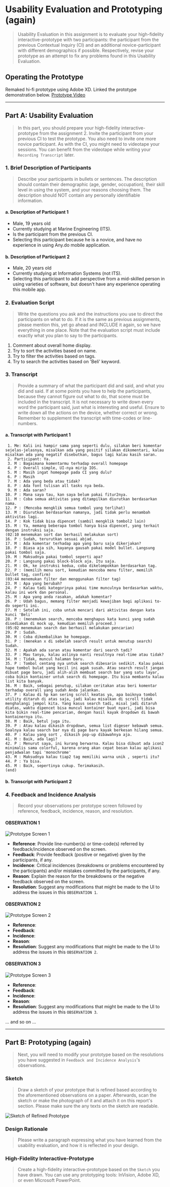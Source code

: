 # Usability Evaluation and Prototyping (again)
> Usability Evaluation in this assignment is to evaluate your high-fidelity interactive-prototype with two participants:
> the participant from the previous Contextual Inquiry (CI) 
> and an additional novice-participant with different demographics if possible.
> Respectively, revise your prototype as an attempt to fix any problems found in this Usability Evaluation.

## Operating the Prototype
Remaked hi-fi prototype using Adobe XD. Linked the prototype demonstration below.
[Prototype Video](https://youtu.be/IYG0LkOd58M?t=72)

---

## Part A: Usability Evaluation
> In this part, you should prepare your high-fidelity interactive-prototype from the assignment 2.
> Invite the participant from your previous CI to test the prototype.
> You also need to invite one more novice participant.
> As with the CI, you might need to videotape your sessions.
> You can benefit from the videotape while writing your `Recording Transcript` later.

### 1. Brief Description of Participants
> Describe your participants in bullets or sentences.
> The description should contain their demographic (age, gender, occupation),
> their skill level in using the system, and your reasons choosing them.
> The description should NOT contain any personally identifiable information.

#### a. Description of Participant 1
- Male, 19 years old
- Currently studying at Marine Engineering (ITS).
- Is the participant from the previous CI.
- Selecting this participant because he is a novice, and have no experience in using Any.do mobile application. 

#### b. Description of Participant 2
- Male, 20 years old
- Currently studying at Information Systems (not ITS).
- Selecting this participant to add perspective from a mid-skilled person in using varieties of software, but doesn't have any experience operating this mobile app.

### 2. Evaluation Script
> Write the questions you ask and the instructions you use to direct the participants on what to do.
> If it is the same as previous assignments, please mention this, yet go ahead and INCLUDE it again,
> so we have everything in one place.
> Note that the evaluation script must include exactly what you plan to say to the participants.

1. Comment about overall home display.
2. Try to sort the activities based on name.
3. Try to filter the activities based on tags.
4. Try to search the activities based on 'Beli' keyword.

### 3. Transcript
> Provide a summary of what the participant did and said, and what you did and said.
> If at some points you have to help the participants, because they cannot figure out what to do,
> that scene must be included in the transcript.
> It is not necessary to write down every word the participant said,
> just what is interesting and useful.
> Ensure to write down all the actions on the device, whether correct or wrong.
> Remember to supplement the transcript with time-codes or line-numbers.

#### a. Transcript with Participant 1
```text
 1. Me: Kali ini hampir sama yang seperti dulu, silakan beri komentar sejelas-jelasnya, misalkan ada yang positif silakan dikomentari, kalau misalkan ada yang negatif disebutkan, bagus lagi kalau kasih saran.
 2. Participant: Ya.
 3. M : Bagaimana komentarmu terhadap overall homepage
 4. P : Overall simple, UI-nya mirip IOS.
 5. M : Masih ingat homepage pada CI yang dulu?
 6. P : Masih
 7. M : Ada yang beda atau tidak?
 8. P : Ada font tulisan all tasks nya beda.
 9. M : Ada saran?
10. P : Mana saya tau, kan saya belum pakai fitur2nya.
11. M : Coba semua aktivitas yang ditampilkan diurutkan berdasarkan nama.
12. P : (Mencoba mengklik semua tombol yang terlihat)
13. M : Diurutkan berdasarkan namanya, jadi tidak perlu menambah aktivitas lagi.
14. P : Kok tidak bisa dipencet (sambil mengklik tombol2 lain)
15. M : Ya, memang beberapa tombol hanya bisa dipencet, yang terkait dengan instruksi saja.
(02:10 menemukan sort dan berhasil melakukan sort)
16. P : Sudah, terurutkan sesuai abjad.
17. M : Ada komentar terhadap apa yang baru saja dikerjakan?
18. P : Biasa aja sih, kayanya gausah pakai model bullet. Langsung pakai tombol saja.
19. M : Maksudnya pakai tombol seperti apa?
20. P : Langsung pakai block-block aja. Itu saja.
21. M : Ok, ke instruksi kedua, coba dikelompokkan berdasarkan tag.
22. P : (memilih menu sort, kemudian mencoba menu filter, memilih bullet tag, confirm)
(03:44 menemukan filter dan menggunakan filter tag)
23. M : Apa yang berubah?
24. P : Kalau tadi kategorinya pakai time munculnya berdasarkan waktu, kalau ini work dan personal.
25. M : Apa yang anda rasakan, adakah komentar?
26. P : Udah bagus, memang filter menjadi kewajiban bagi aplikasi to-do seperti ini.
27. M : Setelah ini, coba untuk mencari dari aktivitas dengan kata kunci 'Beli'
28. P : (menemukan search, mencoba menghapus kata kunci yang sudah disediakan di mock up, kemudian memilih proceed.)
(05:02 menemukan search dan berhasil melakukan pencarian)
29. P : Sudah.
30. M : Coba dikembalikan ke homepage.
31. P : (menekan x di sebelah search result untuk menutup search) Sudah.
32. M : Apakah ada saran atau komentar dari search tadi?
33. P : Mau tanya, kalau aslinya nanti resultnya real-time atau tidak?
34. M : Tidak, muncul halaman baru.
35. P : Tombol centang nya untuk search dibesarin sedikit. Kalau pakai hape tombol bulat yang kecil ini agak susah. Atau search result jangan dibuat page baru, jadi alih-alih membuat search bar yang satu layar, coba bikin kontainer untuk search di homepage. Itu bisa membantu kalau list kita banyak.
36. M : Baik, sebagai penutup, silakan ceritakan atau beri komentar terhadap overall yang sudah Anda jalankan.
37. P : Kalau di hp kan sering scroll keatas ya, apa baiknya tombol utility ditaruh di atas saja, jadi kalau misalkan di scroll tidak menghalangi jempol kita. Yang kasus search tadi, misal jadi ditaruh diatas, waktu dipencet bisa muncul kontainer buat nyari, jadi bisa kita bikin real-time pencarian, dengan hasil kayak dropdown di bawah kontainernya itu. 
38. M : Baik, betul juga itu.
39. P : Atau kalau dikasih dropdown, semua list digeser kebawah semua. Soalnya kalau search bar nya di page baru kayak berkesan hilang semua.
40. P : Kalau yang sort , dikasih pop-up dibawahnya aja.
41. M : Baik, ada lagi?
42. P : Menurut saya, ini kurang berwarna. Kalau bisa dibuat ada icon2 minimalis sama colorful, karena orang akan cepat bosan kalau aplikasi penjadwalan tapi 'monochrome'
43. M : Maksudnya kalau tiap2 tag memiliki warna unik , seperti itu?
44. P : Ya bisa.
45. M : Baik, sepertinya cukup. Terimakasih.
(end)
``` 
 

#### b. Transcript with Participant 2


### 4. Feedback and Incidence Analysis
> Record your observations per prototype screen followed by reference, feedback, incidence, reason, and resolution.

#### OBSERVATION 1
![Prototype Screen 1](https://www.europassitalian.com/wp-content/uploads/2018/02/bravolol-app-screenshot-1-635x1128.png)

 - **Reference**: Provide line-number(s) or time-code(s) referred by feedback/incidence observed on the screen.
 - **Feedback**: Provide feedback (positive or negative) given by the participants, if any.
 - **Incidence**: Critical incidences (breakdowns or problems encountered by the participants) and/or mistakes committed by the participants, if any.
 - **Reason**: Explain the reason for the breakdowns or the negative feedback observed on the screen.
 - **Resolution**: Suggest any modifications that might be made to the UI to address the issues in this `OBSERVATION 1`.
 
#### OBSERVATION 2
![Prototype Screen 2](https://www.studiainitalia.com/wp-content/uploads/2017/02/free-courses-Learn-Italian-Online.jpg)

 - **Reference**: 
 - **Feedback**: 
 - **Incidence**: 
 - **Reason**: 
 - **Resolution**: Suggest any modifications that might be made to the UI to address the issues in this `OBSERVATION 2`.
 
#### OBSERVATION 3
![Prototype Screen 3](https://www.jbklutse.com/wp-content/uploads/2019/01/language-learning-apps.png)

 - **Reference**:  
 - **Feedback**: 
 - **Incidence**: 
 - **Reason**: 
 - **Resolution**: Suggest any modifications that might be made to the UI to address the issues in this `OBSERVATION 3`.
 
 ... and so on ...
 
 ---

## Part B: Prototyping (again)
> Next, you will need to modify your prototype 
> based on the resolutions you have suggested in `Feedback and Incidence Analysis`'s observations.

### Sketch
> Draw a sketch of your prototype that is refined based according to the aforementioned observations on a paper.
> Afterwards, scan the sketch or make the photograph of it and attach it on this report's section.
> Please make sure the any texts on the sketch are readable.

![Sketch of Refined Prototype](https://cdn2.hubspot.net/hub/725165/file-3421843765-png/blog-files/uxpin--300x211.png)

### Design Rationale
> Please write a paragraph expressing what you have learned from the usability evaluation, 
> and how it is reflected in your design.

### High-Fidelity Interactive-Prototype
> Create a high-fidelity interactive-prototype based on the `Sketch` you have drawn.
> You can use any prototyping tools: InVision, Adobe XD, or even Microsoft PowerPoint.

